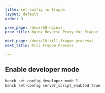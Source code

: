 ```yaml
---
title: set-config in frappe
layout: default
order: 9

prev_page: /docs/08-nginx/
prev_title: Nginx Reverse Proxy for Frappe

next_page: /docs/10-kill-frappe-process/
next_title: Kill Frappe Process

---
```


## Enable developer mode
```bash
bench set-config developer_mode 1
bench set-config server_script_enabled true
```

